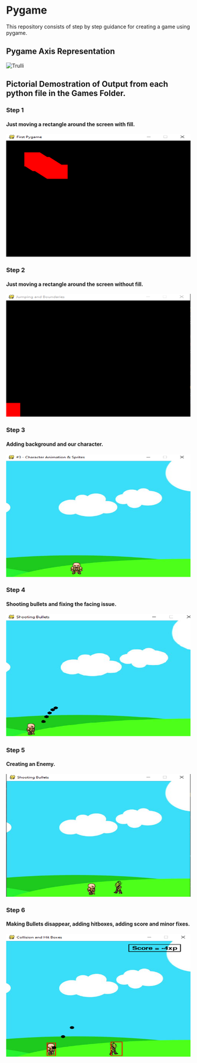 # Pygame 

This repository consists of step by step guidance for creating a game using pygame.  

## Pygame Axis Representation
<img src="drawing-axis.jpg" alt="Trulli" width="500" height="333">


## Pictorial Demostration of Output from each python file in the Games Folder.
### Step 1 
#### Just moving a rectangle around the screen with fill.
<img src="Step 1.PNG" alt="Trulli" width="500" height="333">







### Step 2
#### Just moving a rectangle around the screen without fill.
<img src="Step 2.PNG" alt="Trulli" width="500" height="333">


### Step 3
#### Adding background and our character.
<img src="Step 3.PNG" alt="Trulli" width="500" height="333">


### Step 4
#### Shooting bullets and fixing the facing issue.
<img src="Step 4.png" alt="Trulli" width="500" height="333">


### Step 5 
#### Creating an Enemy.
<img src="Step 5.PNG" alt="Trulli" width="500" height="333">


### Step 6
#### Making Bullets disappear, adding hitboxes, adding score and minor fixes.
<img src="Step 6.png" alt="Trulli" width="500" height="333">
